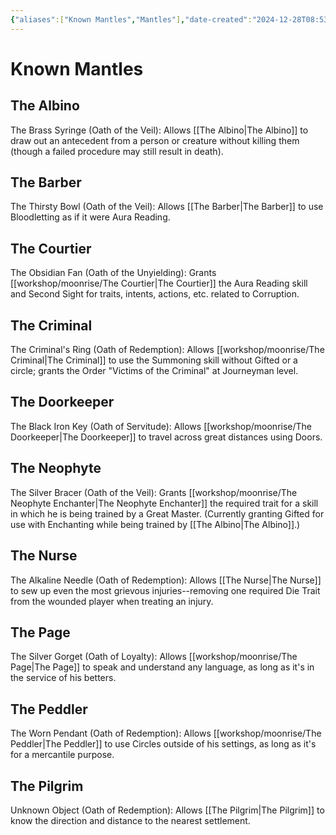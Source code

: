 ```yaml
---
{"aliases":["Known Mantles","Mantles"],"date-created":"2024-12-28T08:53","date-modified":"2025-03-04T12:45","dg-publish":true,"tags":["moonrise"],"title":"Known Mantles","dg-path":"moonrise/mantles.md","permalink":"/moonrise/mantles/","dgPassFrontmatter":true,"updated":"2025-03-04T12:45"}
---
```



# Known Mantles

## The Albino

The Brass Syringe (Oath of the Veil): Allows [[The Albino\|The Albino]] to draw out an antecedent from a person or creature without killing them (though a failed procedure may still result in death).

## The Barber

The Thirsty Bowl (Oath of the Veil): Allows [[The Barber\|The Barber]] to use Bloodletting as if it were Aura Reading.

## The Courtier

The Obsidian Fan (Oath of the Unyielding): Grants [[workshop/moonrise/The Courtier\|The Courtier]] the Aura Reading skill and Second Sight for traits, intents, actions, etc. related to Corruption.

## The Criminal

The Criminal's Ring (Oath of Redemption): Allows [[workshop/moonrise/The Criminal\|The Criminal]] to use the Summoning skill without Gifted or a circle; grants the Order "Victims of the Criminal" at Journeyman level.

## The Doorkeeper

The Black Iron Key (Oath of Servitude): Allows [[workshop/moonrise/The Doorkeeper\|The Doorkeeper]] to travel across great distances using Doors.

## The Neophyte

The Silver Bracer (Oath of the Veil): Grants [[workshop/moonrise/The Neophyte Enchanter\|The Neophyte Enchanter]] the required trait for a skill in which he is being trained by a Great Master. (Currently granting Gifted for use with Enchanting while being trained by [[The Albino\|The Albino]].)

## The Nurse

The Alkaline Needle (Oath of Redemption): Allows [[The Nurse\|The Nurse]] to sew up even the most grievous injuries--removing one required Die Trait from the wounded player when treating an injury.

## The Page

The Silver Gorget (Oath of Loyalty): Allows [[workshop/moonrise/The Page\|The Page]] to speak and understand any language, as long as it's in the service of his betters.

## The Peddler

The Worn Pendant (Oath of Redemption): Allows [[workshop/moonrise/The Peddler\|The Peddler]] to use Circles outside of his settings, as long as it's for a mercantile purpose.

## The Pilgrim

Unknown Object (Oath of Redemption): Allows [[The Pilgrim\|The Pilgrim]] to know the direction and distance to the nearest settlement.
